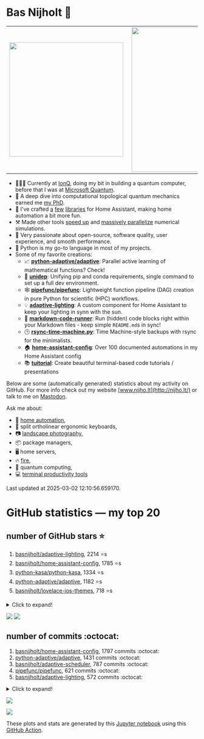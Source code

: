 # Bas Nijholt 👋

<center>
  <table>
    <tr>
        <td><img width="300px" align="left" src="https://github-readme-stats.vercel.app/api/top-langs/?username=basnijholt&hide=TeX,Jupyter%20Notebook&layout=compact&theme=radical" /></td>
        <td><img align='right' src="https://github-readme-stats.vercel.app/api?username=basnijholt&show_icons=true&theme=radical" width="380"></td>
    </tr>
  </table>
</center>

- 👷🏻‍♂️ Currently at [IonQ](https://ionq.com/), doing my bit in building a quantum computer, before that I was at [Microsoft Quantum](https://quantum.microsoft.com/).
- 🌟 A deep dive into computational topological quantum mechanics earned me [my PhD](https://github.com/basnijholt/thesis).
- 🎨 I've crafted [a](https://github.com/basnijholt/adaptive-lighting) [few](https://github.com/basnijholt/aiokef) [libraries](https://github.com/basnijholt/miflora) for Home Assistant, making home automation a bit more fun.
- ⚒️ Made other tools [speed up](https://github.com/python-adaptive/adaptive) and [massively parallelize](https://github.com/basnijholt/adaptive-scheduler) numerical simulations.
- 🏅 Very passionate about open-source, software quality, user experience, and smooth performance.
- 🐍 Python is my go-to language in most of my projects.
- Some of my favorite creations:
  - 📈 **[python-adaptive/adaptive](https://github.com/python-adaptive/adaptive/)**: Parallel active learning of mathematical functions? Check!
  - 🧬 **[unidep](https://github.com/basnijholt/unidep/)**: Unifying pip and conda requirements, single command to set up a full dev environment.
  - 🕸️ **[pipefunc/pipefunc](https://github.com/pipefunc/pipefunc/)**: Lightweight function pipeline (DAG) creation in pure Python for scientific (HPC) workflows.
  - 💡 **[adaptive-lighting](https://github.com/basnijholt/adaptive-lighting/)**: A custom component for Home Assistant to keep your lighting in synn with the sun.
  - 📝 **[markdown-code-runner](https://github.com/basnijholt/markdown-code-runner/)**: Run (hidden) code blocks right within your Markdown files - keep simple `README.md`s in sync!
  - 🕒 **[rsync-time-machine.py](https://github.com/basnijholt/rsync-time-machine.py/)**: Time Machine-style backups with rsync for the minimalists.
  - 🏠 **[home-assistant-config](https://github.com/basnijholt/home-assistant-config/)**: Over 100 documented automations in my Home Assistant config
  - 📚 **[tuitorial](https://github.com/basnijholt/tuitorial/)**: Create beautiful terminal-based code tutorials / presentations

Below are some (automatically generated) statistics about my activity on GitHub.
For more info check out my website [www.nijho.lt](http://nijho.lt/) or talk to me on <a rel="me" href="https://fosstodon.org/@basnijholt">Mastodon</a>.

Ask me about:

- 🏡 [home automation](https://github.com/basnijholt/home-assistant-config/),
- 🎹 split ortholinear ergonomic keyboards,
- 📷 [landscape photography](https://www.instagram.com/bnijholt),
- 📦 package managers,
- 🖥️ home servers,
- 🔥 [fire](https://wenfire.nijho.lt/),
- 🧠 quantum computing,
- 💻 [terminal productivity tools](https://www.nijho.lt/post/terminal-ninja/)

Last updated at 2025-03-02 12:10:56.659170.

# GitHub statistics — my top 20

## number of GitHub stars ⭐️

1. [basnijholt/adaptive-lighting](https://github.com/basnijholt/adaptive-lighting/), 2214 ⭐️s
2. [basnijholt/home-assistant-config](https://github.com/basnijholt/home-assistant-config/), 1785 ⭐️s
3. [python-kasa/python-kasa](https://github.com/python-kasa/python-kasa/), 1334 ⭐️s
4. [python-adaptive/adaptive](https://github.com/python-adaptive/adaptive/), 1182 ⭐️s
5. [basnijholt/lovelace-ios-themes](https://github.com/basnijholt/lovelace-ios-themes/), 718 ⭐️s
<details><summary>Click to expand!</summary>

6. [basnijholt/tuitorial](https://github.com/basnijholt/tuitorial/), 480 ⭐️s
7. [basnijholt/lovelace-ios-dark-mode-theme](https://github.com/basnijholt/lovelace-ios-dark-mode-theme/), 465 ⭐️s
8. [basnijholt/rsync-time-machine.py](https://github.com/basnijholt/rsync-time-machine.py/), 384 ⭐️s
9. [basnijholt/miflora](https://github.com/basnijholt/miflora/), 372 ⭐️s
10. [pipefunc/pipefunc](https://github.com/pipefunc/pipefunc/), 334 ⭐️s
11. [topocm/topocm_content](https://github.com/topocm/topocm_content/), 291 ⭐️s
12. [basnijholt/home-assistant-streamdeck-yaml](https://github.com/basnijholt/home-assistant-streamdeck-yaml/), 282 ⭐️s
13. [basnijholt/unidep](https://github.com/basnijholt/unidep/), 228 ⭐️s
14. [basnijholt/markdown-code-runner](https://github.com/basnijholt/markdown-code-runner/), 103 ⭐️s
15. [kwant-project/kwant](https://github.com/kwant-project/kwant/), 94 ⭐️s
16. [basnijholt/home-assistant-macbook-touch-bar](https://github.com/basnijholt/home-assistant-macbook-touch-bar/), 93 ⭐️s
17. [basnijholt/home-assistant-streamdeck-yaml-addon](https://github.com/basnijholt/home-assistant-streamdeck-yaml-addon/), 84 ⭐️s
18. [basnijholt/aiokef](https://github.com/basnijholt/aiokef/), 41 ⭐️s
19. [basnijholt/thesis-cover](https://github.com/basnijholt/thesis-cover/), 37 ⭐️s
20. [basnijholt/adaptive-scheduler](https://github.com/basnijholt/adaptive-scheduler/), 30 ⭐️s

</details>

![](https://github.com/basnijholt/basnijholt/raw/main/stars_over_time.png)
![](https://github.com/basnijholt/basnijholt/raw/main/stars_over_time_per_repo.png)

## number of commits :octocat:

1. [basnijholt/home-assistant-config](https://github.com/basnijholt/home-assistant-config/), 1797 commits :octocat:
2. [python-adaptive/adaptive](https://github.com/python-adaptive/adaptive/), 1431 commits :octocat:
3. [basnijholt/adaptive-scheduler](https://github.com/basnijholt/adaptive-scheduler/), 787 commits :octocat:
4. [pipefunc/pipefunc](https://github.com/pipefunc/pipefunc/), 621 commits :octocat:
5. [basnijholt/adaptive-lighting](https://github.com/basnijholt/adaptive-lighting/), 572 commits :octocat:
<details><summary>Click to expand!</summary>

6. [basnijholt/unidep](https://github.com/basnijholt/unidep/), 489 commits :octocat:
7. [basnijholt/thesis](https://github.com/basnijholt/thesis/), 452 commits :octocat:
8. [basnijholt/nijho.lt](https://github.com/basnijholt/nijho.lt/), 381 commits :octocat:
9. [basnijholt/home-assistant-streamdeck-yaml](https://github.com/basnijholt/home-assistant-streamdeck-yaml/), 334 commits :octocat:
10. [topocm/topocm_content](https://github.com/topocm/topocm_content/), 304 commits :octocat:
11. [conda-forge/staged-recipes](https://github.com/conda-forge/staged-recipes/), 289 commits :octocat:
12. [basnijholt/supercurrent-majorana-nanowire](https://github.com/basnijholt/supercurrent-majorana-nanowire/), 282 commits :octocat:
13. [basnijholt/basnijholt](https://github.com/basnijholt/basnijholt/), 269 commits :octocat:
14. [basnijholt/net-worth-tracker](https://github.com/basnijholt/net-worth-tracker/), 228 commits :octocat:
15. [basnijholt/tuitorial](https://github.com/basnijholt/tuitorial/), 219 commits :octocat:
16. [python-adaptive/paper](https://github.com/python-adaptive/paper/), 198 commits :octocat:
17. [home-assistant/core](https://github.com/home-assistant/core/), 192 commits :octocat:
18. [ohld/igbot](https://github.com/ohld/igbot/), 191 commits :octocat:
19. [basnijholt/spin-orbit-nanowires](https://github.com/basnijholt/spin-orbit-nanowires/), 191 commits :octocat:
20. [basnijholt/lovelace-ios-themes](https://github.com/basnijholt/lovelace-ios-themes/), 166 commits :octocat:

</details>

![](https://github.com/basnijholt/basnijholt/raw/main/commits_per_hour.png)

![](https://github.com/basnijholt/basnijholt/raw/main/commits_per_weekday.png)


These plots and stats are generated by this [Jupyter notebook](./update-readme.ipynb) using this [GitHub Action](.github/workflows/run-notebook.yml).